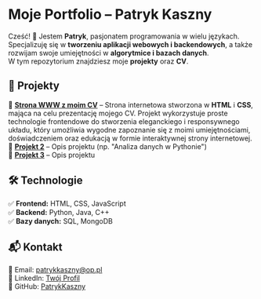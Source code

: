 # Moje Portfolio – Patryk Kaszny  

Cześć! 👋 Jestem **Patryk**, pasjonatem programowania w wielu językach.  
Specjalizuję się w **tworzeniu aplikacji webowych i backendowych**, a także rozwijam swoje umiejętności w **algorytmice i bazach danych**.  
W tym repozytorium znajdziesz moje **projekty** oraz **CV**.  

## 🚀 Projekty  
🔹 **[Strona WWW z moim CV](https://patrykkasznycv.netlify.app)** – Strona internetowa stworzona w **HTML** i **CSS**, mająca na celu prezentację mojego CV. Projekt wykorzystuje proste technologie frontendowe do stworzenia eleganckiego i responsywnego układu, który umożliwia wygodne zapoznanie się z moimi umiejętnościami, doświadczeniem oraz edukacją w formie interaktywnej strony internetowej.
🔹 **[Projekt 2](link_do_repozytorium)** – Opis projektu (np. "Analiza danych w Pythonie")  
🔹 **[Projekt 3](link_do_repozytorium)** – Opis projektu  

## 🛠 Technologie  
✅ **Frontend:** HTML, CSS, JavaScript  
✅ **Backend:** Python, Java, C++  
✅ **Bazy danych:** SQL, MongoDB  

## 📬 Kontakt  
📧 Email: [patrykkaszny@op.pl](mailto:patrykkaszny@op.pl)  
💼 LinkedIn: [Twój Profil](link_do_linkedin)  
🐙 GitHub: [PatrykKaszny](https://github.com/PatrykKaszny/Patryk-Kaszny-projekty)  
